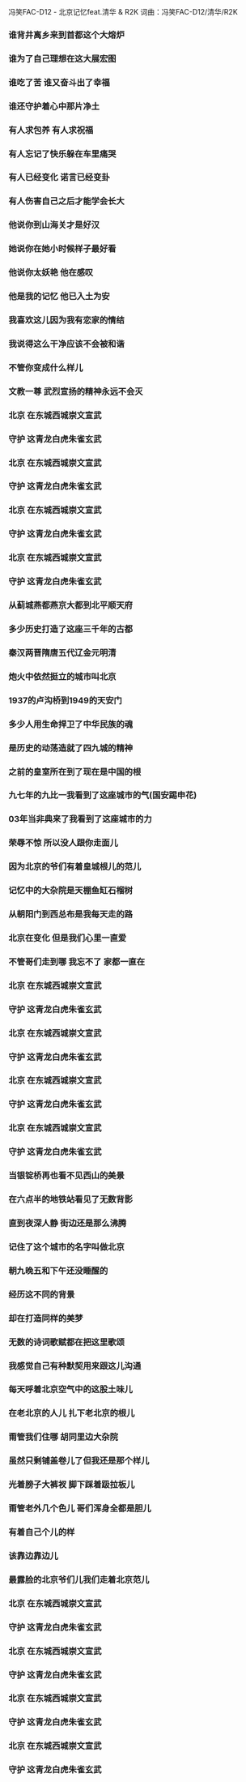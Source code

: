 冯笑FAC-D12 - 北京记忆feat.清华 & R2K
词曲：冯笑FAC-D12/清华/R2K

### 谁背井离乡来到首都这个大熔炉
### 谁为了自己理想在这大展宏图
### 谁吃了苦 谁又奋斗出了幸福
### 谁还守护着心中那片净土
### 有人求包养 有人求祝福
### 有人忘记了快乐躲在车里痛哭
### 有人已经变化 诺言已经变卦
### 有人伤害自己之后才能学会长大
### 他说你到山海关才是好汉
### 她说你在她小时候样子最好看
### 他说你太妖艳 他在感叹
### 他是我的记忆 他已入土为安
### 我喜欢这儿因为我有恋家的情结
### 我说得这么干净应该不会被和谐
### 不管你变成什么样儿
### 文教一尊 武烈宣扬的精神永远不会灭
### 北京 在东城西城崇文宣武
### 守护 这青龙白虎朱雀玄武
### 北京 在东城西城崇文宣武
### 守护 这青龙白虎朱雀玄武
### 北京 在东城西城崇文宣武
### 守护 这青龙白虎朱雀玄武
### 北京 在东城西城崇文宣武
### 守护 这青龙白虎朱雀玄武
### 从蓟城燕都燕京大都到北平顺天府
### 多少历史打造了这座三千年的古都
### 秦汉两晋隋唐五代辽金元明清
### 炮火中依然挺立的城市叫北京
### 1937的卢沟桥到1949的天安门
### 多少人用生命捍卫了中华民族的魂
### 是历史的动荡造就了四九城的精神
### 之前的皇室所在到了现在是中国的根
### 九七年的九比一我看到了这座城市的气(国安踢申花)
### 03年当非典来了我看到了这座城市的力
### 荣辱不惊 所以没人跟你走面儿
### 因为北京的爷们有着皇城根儿的范儿
### 记忆中的大杂院是天棚鱼缸石榴树
### 从朝阳门到西总布是我每天走的路
### 北京在变化 但是我们心里一直爱
### 不管哥们走到哪 我忘不了 家都一直在
### 北京 在东城西城崇文宣武
### 守护 这青龙白虎朱雀玄武
### 北京 在东城西城崇文宣武
### 守护 这青龙白虎朱雀玄武
### 北京 在东城西城崇文宣武
### 守护 这青龙白虎朱雀玄武
### 北京 在东城西城崇文宣武
### 守护 这青龙白虎朱雀玄武
### 当银锭桥再也看不见西山的美景
### 在六点半的地铁站看见了无数背影
### 直到夜深人静 街边还是那么沸腾
### 记住了这个城市的名字叫做北京
### 朝九晚五和下午还没睡醒的
### 经历这不同的背景
### 却在打造同样的美梦
### 无数的诗词歌赋都在把这里歌颂
### 我感觉自己有种默契用来跟这儿沟通
### 每天呼着北京空气中的这股土味儿
### 在老北京的人儿 扎下老北京的根儿
### 甭管我们住哪 胡同里边大杂院
### 虽然只剩铺盖卷儿了但我还是那个样儿
### 光着膀子大裤衩 脚下踩着趿拉板儿
### 甭管老外几个色儿 哥们浑身全都是胆儿
### 有着自己个儿的样
### 该靠边靠边儿
### 最露脸的北京爷们儿我们走着北京范儿
### 北京 在东城西城崇文宣武
### 守护 这青龙白虎朱雀玄武
### 北京 在东城西城崇文宣武
### 守护 这青龙白虎朱雀玄武
### 北京 在东城西城崇文宣武
### 守护 这青龙白虎朱雀玄武
### 北京 在东城西城崇文宣武
### 守护 这青龙白虎朱雀玄武
